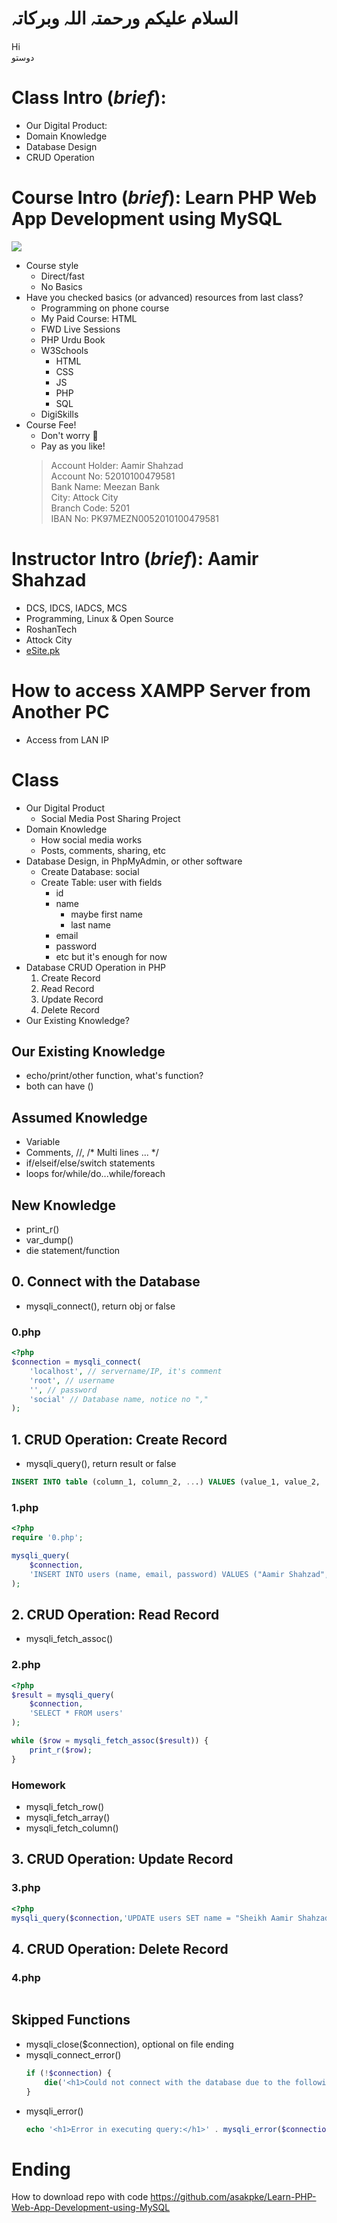 # السلام علیکم ورحمتہ اللہ وبرکاتہ
Hi  
دوستو  

# Class Intro (*brief*): 
* Our Digital Product:
* Domain Knowledge
* Database Design
* CRUD Operation

# Course Intro (*brief*): Learn PHP Web App Development using MySQL
![](https://i.pinimg.com/originals/59/86/e6/5986e6c412706db74e73e2c01934f937.png)
* Course style 
	* Direct/fast
	* No Basics
* Have you checked basics (or advanced) resources from last class? 
	* Programming on phone course
	* My Paid Course: HTML
	* FWD Live Sessions
	* PHP Urdu Book 
	* W3Schools
		* HTML
		* CSS
		* JS
		* PHP
		* SQL
	* DigiSkills
* Course Fee!
	* Don't worry :slightly_smiling_face:
	* Pay as you like!
	> Account Holder: Aamir Shahzad  
	> Account No: 52010100479581  
	> Bank Name: Meezan Bank  
	> City: Attock City  
	> Branch Code: 5201  
	> IBAN No: PK97MEZN0052010100479581  

# Instructor Intro (*brief*): Aamir Shahzad
* DCS, IDCS, IADCS, MCS
* Programming, Linux & Open Source
* RoshanTech
* Attock City
* [eSite.pk](http://esite.pk/)

# How to access XAMPP Server from Another PC
* Access from LAN IP

# Class
* Our Digital Product
	* Social Media Post Sharing Project
* Domain Knowledge
	* How social media works
	* Posts, comments, sharing, etc
* Database Design, in PhpMyAdmin, or other software
	* Create Database: social
	* Create Table: user with fields 
		* id
		* name 
			* maybe first name
			* last name
		* email
		* password
		* etc but it's enough for now
* Database CRUD Operation in PHP
	1. *C*reate Record
	2. *R*ead Record
	3. *U*pdate Record
	4. *D*elete Record
* Our Existing Knowledge?

## Our Existing Knowledge
* echo/print/other function, what's function?
* both can have ()

## Assumed Knowledge
* Variable
* Comments, //, /* Multi lines ... */
* if/elseif/else/switch statements
* loops for/while/do...while/foreach

## New Knowledge
* print_r()
* var_dump()
* die statement/function

## 0. Connect with the Database
* mysqli_connect(), return obj or false
### 0.php
```php
<?php
$connection = mysqli_connect(
	'localhost', // servername/IP, it's comment
	'root', // username
	'', // password
	'social' // Database name, notice no ","
);
```

## 1. CRUD Operation: Create Record
* mysqli_query(), return result or false

```sql
INSERT INTO table (column_1, column_2, ...) VALUES (value_1, value_2, ...)
```

### 1.php
```php
<?php
require '0.php';

mysqli_query(
	$connection,
	'INSERT INTO users (name, email, password) VALUES ("Aamir Shahzad", "Aamir@eSite.pk", "Hmmm, Why I told you?")'
);
```
## 2. CRUD Operation: Read Record
* mysqli_fetch_assoc()

### 2.php
```php
<?php
$result = mysqli_query(
	$connection,
	'SELECT * FROM users'
);

while ($row = mysqli_fetch_assoc($result)) {
	print_r($row);
}
```

### Homework
* mysqli_fetch_row()
* mysqli_fetch_array()
* mysqli_fetch_column()

## 3. CRUD Operation: Update Record

### 3.php
```php
<?php
mysqli_query($connection,'UPDATE users SET name = "Sheikh Aamir Shahzad", email = "aamir@example.com" WHERE id = 1');
```

## 4. CRUD Operation: Delete Record

### 4.php
```php

```

## Skipped Functions
* mysqli_close($connection), optional on file ending
* mysqli_connect_error()
	```php
	if (!$connection) {
		die('<h1>Could not connect with the database due to the following error:</h1>' . mysqli_connect_error());
	}
	```
* mysqli_error()
	```php
	echo '<h1>Error in executing query:</h1>' . mysqli_error($connection);
	```

# Ending
How to download repo with code
https://github.com/asakpke/Learn-PHP-Web-App-Development-using-MySQL